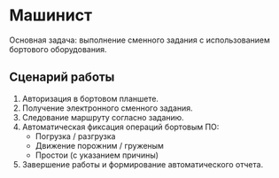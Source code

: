 # Машинист

Основная задача: выполнение сменного задания с использованием бортового оборудования.

## Сценарий работы
1. Авторизация в бортовом планшете.
2. Получение электронного сменного задания.
3. Следование маршруту согласно заданию.
4. Автоматическая фиксация операций бортовым ПО:
   - Погрузка / разгрузка
   - Движение порожним / груженым
   - Простои (с указанием причины)
5. Завершение работы и формирование автоматического отчета.
